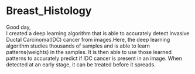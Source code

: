 # Breast_Histology
Good day, <br>
I created a deep learning algorithm that is able to accurately detect Invasive Ductal Carcinoma(IDC) cancer from images.Here, the deep learning algorithm studies thousands of samples and is able to learn patterns(weights) in the samples. It is then able to use those learned patterns to accurately predict if IDC cancer is present in an image. When detected at an early stage, it can be treated before it spreads.
